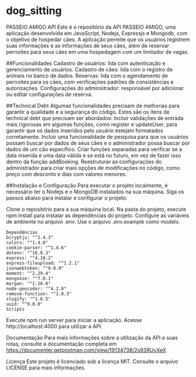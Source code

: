 # dog_sitting
PASSEIO AMIGO API
Este é o repositório da API PASSEIO AMIGO, uma aplicação desenvolvida em JavaScript, Nodejs, Expressjs e Mongodb, com o objetivo de hospedar cães. A aplicação permite que os usuários registrem suas informações e as informações de seus cães, além de reservar pernoites para seus cães em uma hospedagem com um limitador de vagas.

##Funcionalidades
Cadastro de usuários: lida com autenticação e gerenciamento de usuários.
Cadastro de cães: lida com o registro de animais no banco de dados.
Reservas: lida com o agendamento de pernoites para os cães, com verificações padrões de consistências e autorizações.
Configurações do administrador: responsável por adicionar ou editar configurações de reserva.

##Technical Debt
Algumas funcionalidades precisam de melhorias para garantir a qualidade e a segurança do código. Estes são os itens de technical debt que precisam ser abordados:
  Incluir validações de entrada mais rigorosas em algumas funções, como register e updateUser, para garantir que os dados inseridos pelo usuário estejam formatados corretamente.
  Incluir uma funcionalidade de pesquisa para que os usuários possam buscar por dados de seus cães e o administrador possa buscar por dados de um cão específico.
  Criar funções separadas para verificar se a data inserida é uma data válida e se está no futuro, em vez de fazer isso dentro da função addBooking.
  Reestruturar as configurações do administrador para criar mais opções de modificações no código, como preço com desconto e dias com valores menores.
  
##Instalação e Configuração
Para executar o projeto localmente, é necessário ter o Nodejs e o MongoDB instalados na sua máquina. Siga os passos abaixo para instalar e configurar o projeto:

  Clone o repositório para a sua máquina local.
  Na pasta do projeto, execute npm install para instalar as dependências do projeto.
  Configure as variáveis de ambiente no arquivo .env. Use o arquivo .env.example como modelo.

    Dependências
    bcryptjs: "^2.4.3"
    colors: "^1.4.0"
    cookie-parser: "^1.4.6"
    dotenv: "^16.0.3"
    express: "^4.18.2"
    express-fileupload: "^1.2.1"
    jsonwebtoken: "^9.0.0"
    moment: "^2.29.4"
    mongoose: "^7.0.1"
    morgan: "^1.10.0"
    node-geocoder: "^4.2.0"
    remove-function: "^1.0.3"
    slugify: "^1.6.5"
    uuid: "^9.0.0"
    Scripts

Execute npm run server para iniciar a aplicação.
Acesse http://localhost:4000 para utilizar a API.

Documentação
Para mais informações sobre a utilização da API e suas rotas, consulte a documentação completa em https://documenter.getpostman.com/view/19134738/2s93RUvXeX

Licença
Este projeto é licenciado sob a licença MIT. Consulte o arquivo LICENSE para mais informações.

